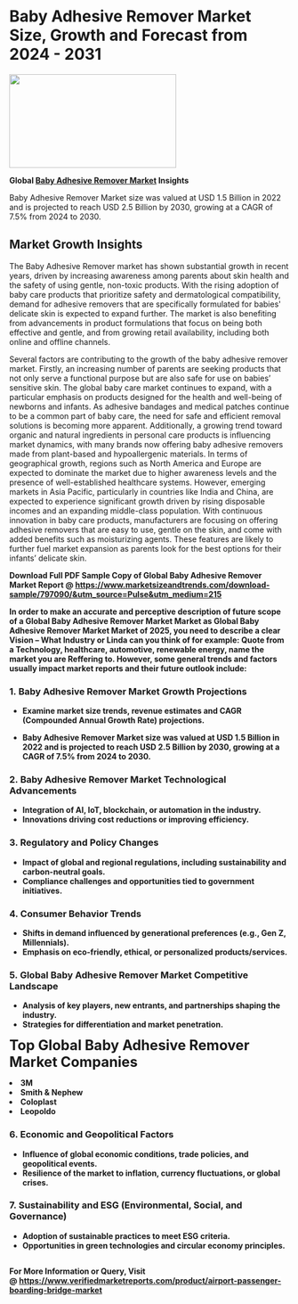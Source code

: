 <H1>Baby Adhesive Remover Market Size, Growth and Forecast from 2024 - 2031</H1><img class="aligncenter size-medium wp-image-584254" src="https://thirdeyenews.in/wp-content/uploads/2024/09/Global-Market-Research-300x168.jpeg" alt="" width="300" height="168" /><p><strong>Global&nbsp;<a href="https://www.marketsizeandtrends.com/download-sample/797090/&amp;utm_source=Pulse&amp;utm_medium=215">Baby Adhesive Remover Market</a> Insights</strong></p><p>Baby Adhesive Remover Market size was valued at USD 1.5 Billion in 2022 and is projected to reach USD 2.5 Billion by 2030, growing at a CAGR of 7.5% from 2024 to 2030.</p><p><h2>Market Growth Insights</h2> <p>The Baby Adhesive Remover market has shown substantial growth in recent years, driven by increasing awareness among parents about skin health and the safety of using gentle, non-toxic products. With the rising adoption of baby care products that prioritize safety and dermatological compatibility, demand for adhesive removers that are specifically formulated for babies' delicate skin is expected to expand further. The market is also benefiting from advancements in product formulations that focus on being both effective and gentle, and from growing retail availability, including both online and offline channels.</p> <p><strong></strong></p> <p>Several factors are contributing to the growth of the baby adhesive remover market. Firstly, an increasing number of parents are seeking products that not only serve a functional purpose but are also safe for use on babies’ sensitive skin. The global baby care market continues to expand, with a particular emphasis on products designed for the health and well-being of newborns and infants. As adhesive bandages and medical patches continue to be a common part of baby care, the need for safe and efficient removal solutions is becoming more apparent. Additionally, a growing trend toward organic and natural ingredients in personal care products is influencing market dynamics, with many brands now offering baby adhesive removers made from plant-based and hypoallergenic materials. In terms of geographical growth, regions such as North America and Europe are expected to dominate the market due to higher awareness levels and the presence of well-established healthcare systems. However, emerging markets in Asia Pacific, particularly in countries like India and China, are expected to experience significant growth driven by rising disposable incomes and an expanding middle-class population. With continuous innovation in baby care products, manufacturers are focusing on offering adhesive removers that are easy to use, gentle on the skin, and come with added benefits such as moisturizing agents. These features are likely to further fuel market expansion as parents look for the best options for their infants’ delicate skin.</p> <p><strong></p><p><span class=""><strong>Download Full PDF Sample Copy of Global Baby Adhesive Remover Market Report</strong> @ <a href="https://www.marketsizeandtrends.com/download-sample/797090/&amp;utm_source=Pulse&amp;utm_medium=215" target="_blank">https://www.marketsizeandtrends.com/download-sample/797090/&amp;utm_source=Pulse&amp;utm_medium=215</a></span></p><p>In order to make an accurate and perceptive description of future scope of a Global&nbsp;Baby Adhesive Remover Market Market as Global&nbsp;Baby Adhesive Remover Market Market of 2025, you need to describe a clear Vision &ndash; What Industry or Linda can you think of for example: Quote from a Technology, healthcare, automotive, renewable energy, name the market you are Reffering to. However, some general trends and factors usually impact market reports and their future outlook include:</p><h3>1.&nbsp;<strong>Baby Adhesive Remover Market Growth Projections</strong></h3><ul><li>Examine market size trends, revenue estimates and CAGR (Compounded Annual Growth Rate) projections.</li><li><p>Baby Adhesive Remover Market size was valued at USD 1.5 Billion in 2022 and is projected to reach USD 2.5 Billion by 2030, growing at a CAGR of 7.5% from 2024 to 2030.</p></li></ul><h3>2.&nbsp;<strong>Baby Adhesive Remover Market Technological Advancements</strong></h3><ul><li>Integration of AI, IoT, blockchain, or automation in the industry.</li><li>Innovations driving cost reductions or improving efficiency.</li></ul><h3>3.&nbsp;<strong>Regulatory and Policy Changes</strong></h3><ul><li>Impact of global and regional regulations, including sustainability and carbon-neutral goals.</li><li>Compliance challenges and opportunities tied to government initiatives.</li></ul><h3>4.&nbsp;<strong>Consumer Behavior Trends</strong></h3><ul><li>Shifts in demand influenced by generational preferences (e.g., Gen Z, Millennials).</li><li>Emphasis on eco-friendly, ethical, or personalized products/services.</li></ul><h3>5.&nbsp;<strong>Global Baby Adhesive Remover Market Competitive Landscape</strong></h3><ul><li>Analysis of key players, new entrants, and partnerships shaping the industry.</li><li>Strategies for differentiation and market penetration.</li></ul><p data-pm-slice="1 1 []"><span style="color: inherit; font-family: inherit; font-size: 25px;">Top Global Baby Adhesive Remover Market Companies</span></p><div class="" data-test-id=""><p><li>3M</li><li> Smith & Nephew</li><li> Coloplast</li><li> Leopoldo</li></p></div><h3>6.&nbsp;<strong>Economic and Geopolitical Factors</strong></h3><ul><li>Influence of global economic conditions, trade policies, and geopolitical events.</li><li>Resilience of the market to inflation, currency fluctuations, or global crises.</li></ul><h3>7.&nbsp;<strong>Sustainability and ESG (Environmental, Social, and Governance)</strong></h3><ul><li>Adoption of sustainable practices to meet ESG criteria.</li><li>Opportunities in green technologies and circular economy principles.</li></ul><h2><strong style="font-size: 14px;">For More Information or Query, Visit @&nbsp;</strong><a style="background-color: #ffffff; font-size: 14px;" href="https://www.marketsizeandtrends.com/report/baby-adhesive-remover-market/" target="_blank">https://www.verifiedmarketreports.com/product/airport-passenger-boarding-bridge-market</a></h2>
